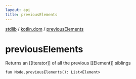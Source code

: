 ```yaml
---
layout: api
title: previousElements
---
```

[stdlib](../index.html) / [kotlin.dom](index.html) / [previousElements](previousElements.html)

# previousElements
Returns an [[Iterator]] of all the previous [[Element]] siblings
```
fun Node.previousElements(): List<Element>
```
